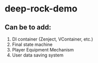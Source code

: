 # deep-rock-demo

## Can be to add:

1. DI container (Zenject, VContainer, etc.)
2. Final state machine
3. Player Equipment Mechanism
4. User data saving system
